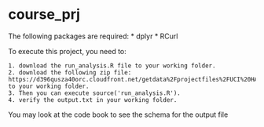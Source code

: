 # course_prj

The following packages are required:
    * dplyr
    * RCurl

To execute this project, you need to:

    1. download the run_analysis.R file to your working folder.  
    2. download the following zip file: https://d396qusza40orc.cloudfront.net/getdata%2Fprojectfiles%2FUCI%20HAR%20Dataset.zip) to your working folder.  
    3. Then you can execute source('run_analysis.R').
    4. verify the output.txt in your working folder.
    
You may look at the code book to see the schema for the output file    
    
    